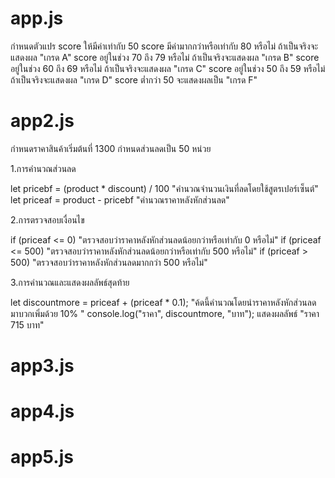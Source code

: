 # app.js
กำหนดตัวแปร score ให้มีค่าเท่ากับ 50
score มีค่ามากกว่าหรือเท่ากับ 80 หรือไม่ ถ้าเป็นจริงจะแสดงผล "เกรด A"
score อยู่ในช่วง 70 ถึง 79 หรือไม่ ถ้าเป็นจริงจะแสดงผล "เกรด B"
score อยู่ในช่วง 60 ถึง 69 หรือไม่ ถ้าเป็นจริงจะแสดงผล "เกรด C"
score อยู่ในช่วง 50 ถึง 59 หรือไม่ ถ้าเป็นจริงจะแสดงผล "เกรด D"
score ต่ำกว่า 50 จะแสดงผลเป็น "เกรด F"

# app2.js
กำหนดราคาสินค้าเริ่มต้นที่ 1300
กำหนดส่วนลดเป็น 50 หน่วย

1.การคำนวณส่วนลด

let pricebf = (product * discount) / 100
"คำนวณจำนวนเงินที่ลดโดยใช้สูตรเปอร์เซ็นต์"
let priceaf = product - pricebf
"คำนวณราคาหลังหักส่วนลด"

2.การตรวจสอบเงื่อนไข

if (priceaf <= 0)
"ตรวจสอบว่าราคาหลังหักส่วนลดน้อยกว่าหรือเท่ากับ 0 หรือไม่"
if (priceaf <= 500)
"ตรวจสอบว่าราคาหลังหักส่วนลดน้อยกว่าหรือเท่ากับ 500 หรือไม่"
if (priceaf > 500)
"ตรวจสอบว่าราคาหลังหักส่วนลดมากกว่า 500 หรือไม่"

3.การคำนวณและแสดงผลลัพธ์สุดท้าย

let discountmore = priceaf + (priceaf * 0.1);
"ค้ดนี้คำนวณโดยนำราคาหลังหักส่วนลดมาบวกเพิ่มด้วย 10% "
console.log("ราคา", discountmore, "บาท");
แสดงผลลัพธ์ "ราคา 715 บาท"

# app3.js


# app4.js


# app5.js
